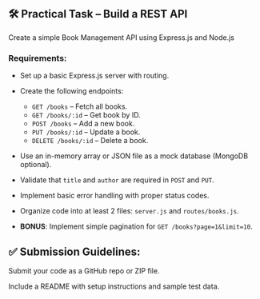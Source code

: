 ## 🛠️ Practical Task – Build a REST API

Create a simple Book Management API using Express.js and Node.js

### Requirements:

- Set up a basic Express.js server with routing.

- Create the following endpoints:
  - `GET /books` – Fetch all books.
  - `GET /books/:id` – Get book by ID.
  - `POST /books` – Add a new book.
  - `PUT /books/:id` – Update a book.
  - `DELETE /books/:id` – Delete a book.

- Use an in-memory array or JSON file as a mock database (MongoDB optional).

- Validate that `title` and `author` are required in `POST` and `PUT`.

- Implement basic error handling with proper status codes.

- Organize code into at least 2 files: `server.js` and `routes/books.js`.

- **BONUS**: Implement simple pagination for `GET /books?page=1&limit=10`.


## ✅ Submission Guidelines:
Submit your code as a GitHub repo or ZIP file.

Include a README with setup instructions and sample test data.
